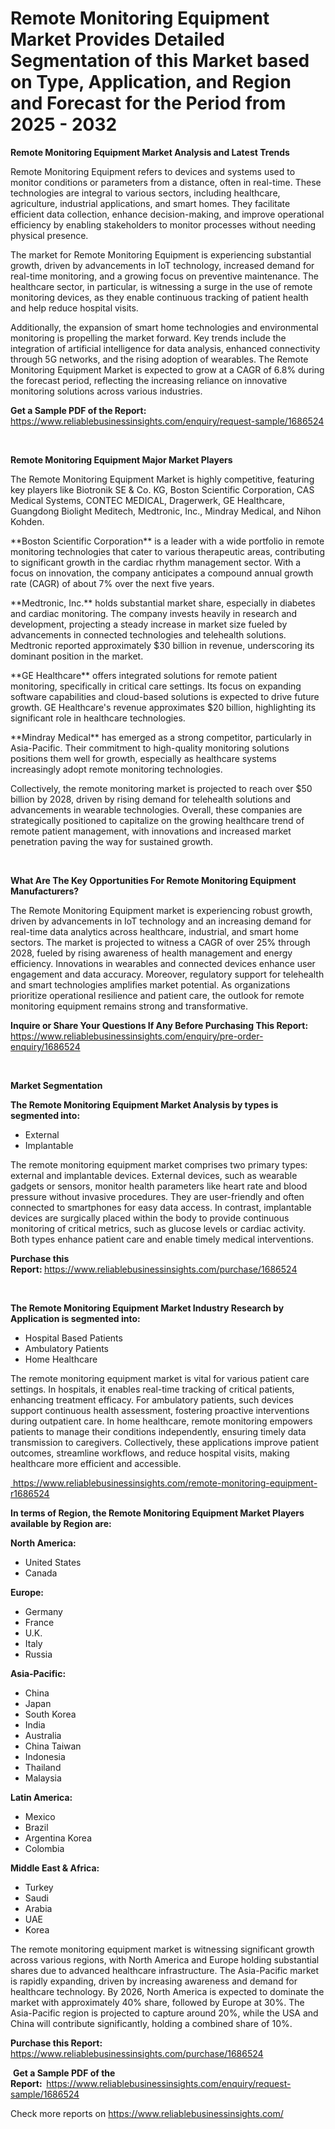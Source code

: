 <p><h1>Remote Monitoring Equipment Market Provides Detailed Segmentation of this Market based on Type, Application, and Region and Forecast for the Period from 2025 - 2032</h1></p><p><strong>Remote Monitoring Equipment Market Analysis and Latest Trends</strong></p>
<p><p>Remote Monitoring Equipment refers to devices and systems used to monitor conditions or parameters from a distance, often in real-time. These technologies are integral to various sectors, including healthcare, agriculture, industrial applications, and smart homes. They facilitate efficient data collection, enhance decision-making, and improve operational efficiency by enabling stakeholders to monitor processes without needing physical presence.</p><p>The market for Remote Monitoring Equipment is experiencing substantial growth, driven by advancements in IoT technology, increased demand for real-time monitoring, and a growing focus on preventive maintenance. The healthcare sector, in particular, is witnessing a surge in the use of remote monitoring devices, as they enable continuous tracking of patient health and help reduce hospital visits.</p><p>Additionally, the expansion of smart home technologies and environmental monitoring is propelling the market forward. Key trends include the integration of artificial intelligence for data analysis, enhanced connectivity through 5G networks, and the rising adoption of wearables. The Remote Monitoring Equipment Market is expected to grow at a CAGR of 6.8% during the forecast period, reflecting the increasing reliance on innovative monitoring solutions across various industries.</p></p>
<p><strong>Get a Sample PDF of the Report:&nbsp;</strong> <a href="https://www.reliablebusinessinsights.com/enquiry/request-sample/1686524?utm_campaign=2220&utm_medium=2&utm_source=Github&utm_content=ia&utm_term=22022025&utm_id=remote-monitoring-equipment">https://www.reliablebusinessinsights.com/enquiry/request-sample/1686524</a></p>
<p>&nbsp;</p>
<p><strong>Remote Monitoring Equipment Major Market Players</strong></p>
<p><p>The Remote Monitoring Equipment Market is highly competitive, featuring key players like Biotronik SE & Co. KG, Boston Scientific Corporation, CAS Medical Systems, CONTEC MEDICAL, Dragerwerk, GE Healthcare, Guangdong Biolight Meditech, Medtronic, Inc., Mindray Medical, and Nihon Kohden. </p><p>**Boston Scientific Corporation** is a leader with a wide portfolio in remote monitoring technologies that cater to various therapeutic areas, contributing to significant growth in the cardiac rhythm management sector. With a focus on innovation, the company anticipates a compound annual growth rate (CAGR) of about 7% over the next five years.</p><p>**Medtronic, Inc.** holds substantial market share, especially in diabetes and cardiac monitoring. The company invests heavily in research and development, projecting a steady increase in market size fueled by advancements in connected technologies and telehealth solutions. Medtronic reported approximately $30 billion in revenue, underscoring its dominant position in the market.</p><p>**GE Healthcare** offers integrated solutions for remote patient monitoring, specifically in critical care settings. Its focus on expanding software capabilities and cloud-based solutions is expected to drive future growth. GE Healthcare's revenue approximates $20 billion, highlighting its significant role in healthcare technologies.</p><p>**Mindray Medical** has emerged as a strong competitor, particularly in Asia-Pacific. Their commitment to high-quality monitoring solutions positions them well for growth, especially as healthcare systems increasingly adopt remote monitoring technologies. </p><p>Collectively, the remote monitoring market is projected to reach over $50 billion by 2028, driven by rising demand for telehealth solutions and advancements in wearable technologies. Overall, these companies are strategically positioned to capitalize on the growing healthcare trend of remote patient management, with innovations and increased market penetration paving the way for sustained growth.</p></p>
<p>&nbsp;</p>
<p><strong>What Are The Key Opportunities For Remote Monitoring Equipment Manufacturers?</strong></p>
<p><p>The Remote Monitoring Equipment market is experiencing robust growth, driven by advancements in IoT technology and an increasing demand for real-time data analytics across healthcare, industrial, and smart home sectors. The market is projected to witness a CAGR of over 25% through 2028, fueled by rising awareness of health management and energy efficiency. Innovations in wearables and connected devices enhance user engagement and data accuracy. Moreover, regulatory support for telehealth and smart technologies amplifies market potential. As organizations prioritize operational resilience and patient care, the outlook for remote monitoring equipment remains strong and transformative.</p></p>
<p><strong>Inquire or Share Your Questions If Any Before Purchasing This Report:</strong> <a href="https://www.reliablebusinessinsights.com/enquiry/pre-order-enquiry/1686524?utm_campaign=2220&utm_medium=2&utm_source=Github&utm_content=ia&utm_term=22022025&utm_id=remote-monitoring-equipment">https://www.reliablebusinessinsights.com/enquiry/pre-order-enquiry/1686524</a></p>
<p>&nbsp;</p>
<p><strong>Market Segmentation</strong></p>
<p><strong>The Remote Monitoring Equipment Market Analysis by types is segmented into:</strong></p>
<p><ul><li>External</li><li>Implantable</li></ul></p>
<p><p>The remote monitoring equipment market comprises two primary types: external and implantable devices. External devices, such as wearable gadgets or sensors, monitor health parameters like heart rate and blood pressure without invasive procedures. They are user-friendly and often connected to smartphones for easy data access. In contrast, implantable devices are surgically placed within the body to provide continuous monitoring of critical metrics, such as glucose levels or cardiac activity. Both types enhance patient care and enable timely medical interventions.</p></p>
<p><strong>Purchase this Report:&nbsp;</strong><a href="https://www.reliablebusinessinsights.com/purchase/1686524?utm_campaign=2220&utm_medium=2&utm_source=Github&utm_content=ia&utm_term=22022025&utm_id=remote-monitoring-equipment">https://www.reliablebusinessinsights.com/purchase/1686524</a></p>
<p>&nbsp;</p>
<p><strong>The Remote Monitoring Equipment Market Industry Research by Application is segmented into:</strong></p>
<p><ul><li>Hospital Based Patients</li><li>Ambulatory Patients</li><li>Home Healthcare</li></ul></p>
<p><p>The remote monitoring equipment market is vital for various patient care settings. In hospitals, it enables real-time tracking of critical patients, enhancing treatment efficacy. For ambulatory patients, such devices support continuous health assessment, fostering proactive interventions during outpatient care. In home healthcare, remote monitoring empowers patients to manage their conditions independently, ensuring timely data transmission to caregivers. Collectively, these applications improve patient outcomes, streamline workflows, and reduce hospital visits, making healthcare more efficient and accessible.</p></p>
<p><a href="https://www.reliablebusinessinsights.com/remote-monitoring-equipment-r1686524?utm_campaign=2220&utm_medium=2&utm_source=Github&utm_content=ia&utm_term=22022025&utm_id=remote-monitoring-equipment">&nbsp;https://www.reliablebusinessinsights.com/remote-monitoring-equipment-r1686524</a></p>
<p><strong>In terms of Region, the Remote Monitoring Equipment Market Players available by Region are:</strong></p>
<p>
    <p> <strong> North America: </strong>
        <ul>
            <li>United States</li>
            <li>Canada</li>
        </ul>
        </p> 
    <p> <strong> Europe: </strong>
        <ul>
            <li>Germany</li>
            <li>France</li>
            <li>U.K.</li>
            <li>Italy</li>
            <li>Russia</li>
        </ul>
        </p> 
    <p> <strong> Asia-Pacific: </strong>
        <ul>
            <li>China</li>
            <li>Japan</li>
            <li>South Korea</li>
            <li>India</li>
            <li>Australia</li>
            <li>China Taiwan</li>
            <li>Indonesia</li>
            <li>Thailand</li>
            <li>Malaysia</li>
        </ul>
        </p> 
    <p> <strong> Latin America: </strong>
        <ul>
            <li>Mexico</li>
            <li>Brazil</li>
            <li>Argentina Korea</li>
            <li>Colombia</li>
        </ul>
        </p> 
    <p> <strong> Middle East & Africa: </strong>
        <ul>
            <li>Turkey</li>
            <li>Saudi</li>
            <li>Arabia</li>
            <li>UAE</li>
            <li>Korea</li>
        </ul>
    </p>
    </p>
<p><p>The remote monitoring equipment market is witnessing significant growth across various regions, with North America and Europe holding substantial shares due to advanced healthcare infrastructure. The Asia-Pacific market is rapidly expanding, driven by increasing awareness and demand for healthcare technology. By 2026, North America is expected to dominate the market with approximately 40% share, followed by Europe at 30%. The Asia-Pacific region is projected to capture around 20%, while the USA and China will contribute significantly, holding a combined share of 10%.</p></p>
<p><strong>Purchase this Report: </strong><a href="https://www.reliablebusinessinsights.com/purchase/1686524?utm_campaign=2220&utm_medium=2&utm_source=Github&utm_content=ia&utm_term=22022025&utm_id=remote-monitoring-equipment">https://www.reliablebusinessinsights.com/purchase/1686524</a></p>
<p>&nbsp;<strong>Get a Sample PDF of the Report:&nbsp;&nbsp;</strong><a href="https://www.reliablebusinessinsights.com/enquiry/request-sample/1686524?utm_campaign=2220&utm_medium=2&utm_source=Github&utm_content=ia&utm_term=22022025&utm_id=remote-monitoring-equipment">https://www.reliablebusinessinsights.com/enquiry/request-sample/1686524</a></p>
<p><strong></strong></p>
<p>Check more reports on <a href="https://www.reliablebusinessinsights.com/?utm_campaign=2220&utm_medium=2&utm_source=Github&utm_content=ia&utm_term=22022025&utm_id=remote-monitoring-equipment">https://www.reliablebusinessinsights.com/</a></p>